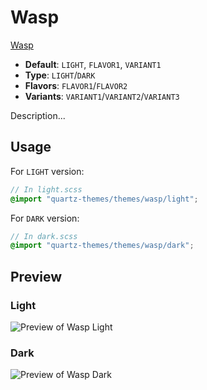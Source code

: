 # Wasp

[Wasp](#)

- **Default**: `LIGHT`, `FLAVOR1`, `VARIANT1`
- **Type**: `LIGHT`/`DARK`
- **Flavors**: `FLAVOR1`/`FLAVOR2`
- **Variants**: `VARIANT1`/`VARIANT2`/`VARIANT3`

Description...

## Usage

For `LIGHT` version:

```scss
// In light.scss
@import "quartz-themes/themes/wasp/light";
```

For `DARK` version:

```scss
// In dark.scss
@import "quartz-themes/themes/wasp/dark";
```

## Preview

### Light

![Preview of Wasp Light](preview-light.png)

### Dark

![Preview of Wasp Dark](preview-dark.png)
